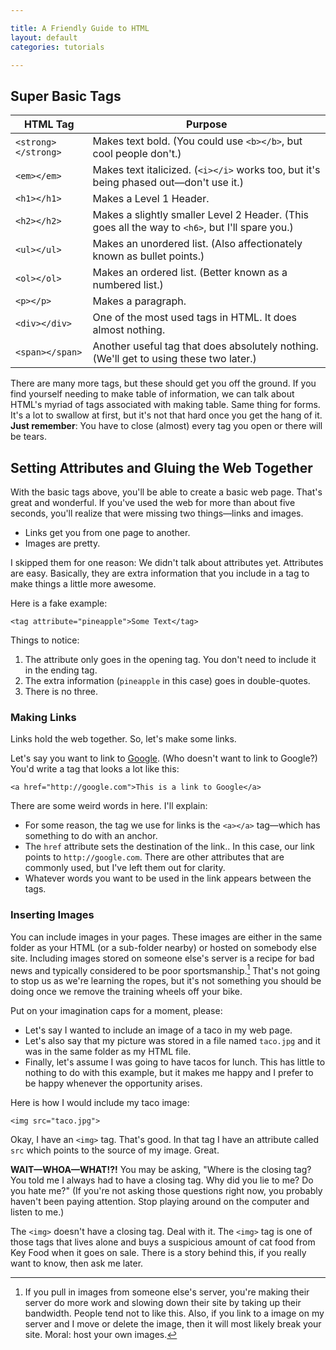 ```yaml
---

title: A Friendly Guide to HTML
layout: default
categories: tutorials

---
```


## Super Basic Tags

| HTML Tag 	| Purpose 	|
| ---	| ---- 	|
| `<strong> </strong>`	| Makes text bold. (You could use `<b></b>`, but cool people don't.)	|
| `<em></em>`	| Makes text italicized. (`<i></i>` works too, but it's being phased out—don't use it.)	|
| `<h1></h1>`	| Makes a Level 1 Header. 	|
| `<h2></h2>`	| Makes a slightly smaller Level 2 Header. (This goes all the way to `<h6>`, but I'll spare you.) 	|
| `<ul></ul>`	| Makes an unordered list. (Also affectionately known as bullet points.) 	|
| `<ol></ol>`	| Makes an ordered list. (Better known as a numbered list.)	|
| `<p></p>` 	| Makes a paragraph.	|
| `<div></div>`	| One of the most used tags in HTML. It does almost nothing.	|
| `<span></span>` 	| Another useful tag that does absolutely nothing. (We'll get to using these two later.)	|

There are many more tags, but these should get you off the ground. If you find yourself needing to make table of information, we can talk about HTML's myriad of tags associated with making table. Same thing for forms. It's a lot to swallow at first, but it's not that hard once you get the hang of it. **Just remember**: You have to close (almost) every tag you open or there will be tears.

## Setting Attributes and Gluing the Web Together

With the basic tags above, you'll be able to create a basic web page. That's great and wonderful. If you've used the web for more than about five seconds, you'll realize that were missing two things—links and images.

* Links get you from one page to another.
* Images are pretty.

I skipped them for one reason: We didn't talk about attributes yet. Attributes are easy. Basically, they are extra information that you include in a tag to make things a little more awesome.

Here is a fake example:

	<tag attribute="pineapple">Some Text</tag>

Things to notice:

1. The attribute only goes in the opening tag. You don't need to include it in the ending tag.
2. The extra information (`pineapple` in this case) goes in double-quotes.
3. There is no three.

### Making Links ###

Links hold the web together. So, let's make some links.

Let's say you want to link to [Google][]. (Who doesn't want to link to Google?) You'd write a tag that looks a lot like this:

[Google]: http://google.com/

	<a href="http://google.com">This is a link to Google</a>

There are some weird words in here. I'll explain:

* For some reason, the tag we use for links is the `<a></a>` tag—which has something to do with an anchor.
* The `href` attribute sets the destination of the link.. In this case, our link points to `http://google.com`. There are other attributes that are commonly used, but I've left them out for clarity.
* Whatever words you want to be used in the link appears between the tags.

### Inserting Images ###

You can include images in your pages. These images are either in the same folder as your HTML (or a sub-folder nearby) or hosted on somebody else site. Including images stored on someone else's server is a recipe for bad news and typically considered to be poor sportsmanship.[^1] That's not going to stop us as we're learning the ropes, but it's not something you should be doing once we remove the training wheels off your bike.

Put on your imagination caps for a moment, please:

* Let's say I wanted to include an image of a taco in my web page.
* Let's also say that my picture was stored in a file named `taco.jpg` and it was in the same folder as my HTML file.
* Finally, let's assume I was going to have tacos for lunch. This has little to nothing to do with this example, but it makes me happy and I prefer to be happy whenever the opportunity arises.

Here is how I would include my taco image:

	<img src="taco.jpg">

Okay, I have an `<img>` tag. That's good. In that tag I have an attribute called `src` which points to the source of my image. Great.

**WAIT—WHOA—WHAT!?!** You may be asking, "Where is the closing tag? You told me I always had to have a closing tag. Why did you lie to me? Do you hate me?" (If you're not asking those questions right now, you probably haven't been paying attention. Stop playing around on the computer and listen to me.)

The `<img>` doesn't have a closing tag. Deal with it. The `<img>` tag is one of those tags that lives alone and buys a suspicious amount of cat food from Key Food when it goes on sale. There is a story behind this, if you really want to know, then ask me later.

[^1]: If you pull in images from someone else's server, you're making their server do more work and slowing down their site by taking up their bandwidth. People tend not to like this. Also, if you link to a image on my server and I move or delete the image, then it will most likely break your site. Moral: host your own images.
